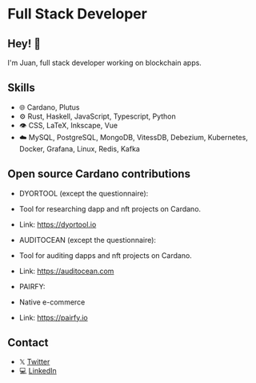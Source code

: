 # Full Stack Developer

## Hey! 👋

I'm Juan, full stack developer working on blockchain apps.

## Skills

- 🌐 Cardano, Plutus
- ⚙️ Rust, Haskell, JavaScript, Typescript, Python
- 👁️ CSS, LaTeX, Inkscape, Vue
- ☁️ MySQL, PostgreSQL, MongoDB, VitessDB, Debezium, Kubernetes, Docker, Grafana, Linux, Redis, Kafka

## Open source Cardano contributions

- DYORTOOL (except the questionnaire):
- Tool for researching dapp and nft projects on Cardano.
- Link: https://dyortool.io

- AUDITOCEAN (except the questionnaire):
- Tool for auditing dapps and nft projects on Cardano.
- Link: https://auditocean.com

- PAIRFY:
- Native e-commerce
- Link: https://pairfy.io
  
## Contact

- 𝕏 [Twitter](https://twitter.com/pairfy_protocol)
- 💻 [LinkedIn](https://www.linkedin.com/in/jcr1/)
